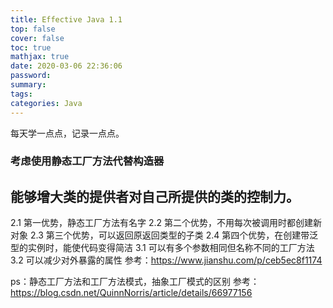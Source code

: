 ```yaml
---
title: Effective Java 1.1
top: false
cover: false
toc: true
mathjax: true
date: 2020-03-06 22:36:06
password:
summary:
tags:
categories: Java
---
```

每天学一点点，记录一点点。
### 考虑使用静态工厂方法代替构造器
## 能够增大类的提供者对自己所提供的类的控制力。
2.1 第一优势，静态工厂方法有名字
2.2 第二个优势，不用每次被调用时都创建新对象
2.3 第三个优势，可以返回原返回类型的子类
2.4 第四个优势，在创建带泛型的实例时，能使代码变得简洁
3.1 可以有多个参数相同但名称不同的工厂方法
3.2 可以减少对外暴露的属性
参考：https://www.jianshu.com/p/ceb5ec8f1174

ps：静态工厂方法和工厂方法模式，抽象工厂模式的区别
参考：https://blog.csdn.net/QuinnNorris/article/details/66977156